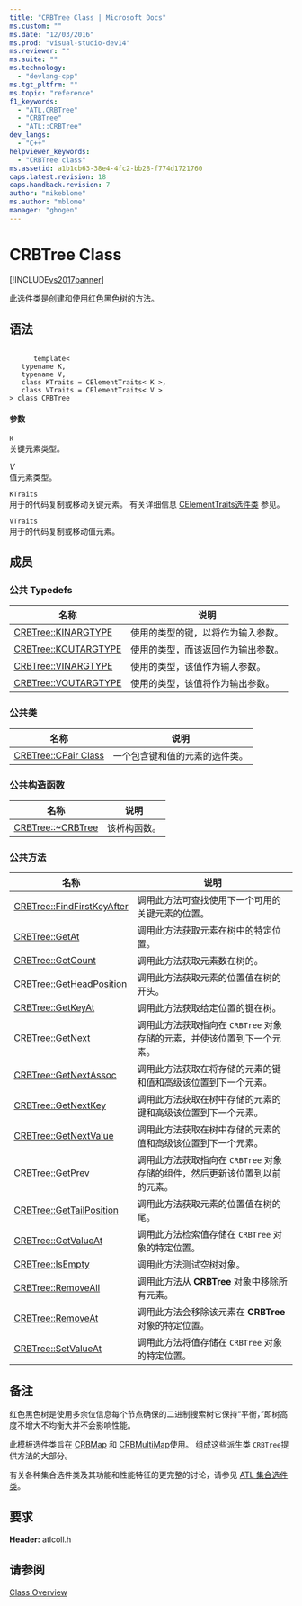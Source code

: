 ```yaml
---
title: "CRBTree Class | Microsoft Docs"
ms.custom: ""
ms.date: "12/03/2016"
ms.prod: "visual-studio-dev14"
ms.reviewer: ""
ms.suite: ""
ms.technology: 
  - "devlang-cpp"
ms.tgt_pltfrm: ""
ms.topic: "reference"
f1_keywords: 
  - "ATL.CRBTree"
  - "CRBTree"
  - "ATL::CRBTree"
dev_langs: 
  - "C++"
helpviewer_keywords: 
  - "CRBTree class"
ms.assetid: a1b1cb63-38e4-4fc2-bb28-f774d1721760
caps.latest.revision: 18
caps.handback.revision: 7
author: "mikeblome"
ms.author: "mblome"
manager: "ghogen"
---
```

# CRBTree Class
[!INCLUDE[vs2017banner](../../assembler/inline/includes/vs2017banner.md)]

此选件类是创建和使用红色黑色树的方法。  
  
## 语法  
  
```  
  
      template<  
   typename K,  
   typename V,  
   class KTraits = CElementTraits< K >,  
   class VTraits = CElementTraits< V >  
> class CRBTree  
```  
  
#### 参数  
 `K`  
 关键元素类型。  
  
 *V*  
 值元素类型。  
  
 `KTraits`  
 用于的代码复制或移动关键元素。  有关详细信息 [CElementTraits选件类](../../atl/reference/celementtraits-class.md) 参见。  
  
 `VTraits`  
 用于的代码复制或移动值元素。  
  
## 成员  
  
### 公共 Typedefs  
  
|名称|说明|  
|--------|--------|  
|[CRBTree::KINARGTYPE](../Topic/CRBTree::KINARGTYPE.md)|使用的类型的键，以将作为输入参数。|  
|[CRBTree::KOUTARGTYPE](../Topic/CRBTree::KOUTARGTYPE.md)|使用的类型，而该返回作为输出参数。|  
|[CRBTree::VINARGTYPE](../Topic/CRBTree::VINARGTYPE.md)|使用的类型，该值作为输入参数。|  
|[CRBTree::VOUTARGTYPE](../Topic/CRBTree::VOUTARGTYPE.md)|使用的类型，该值将作为输出参数。|  
  
### 公共类  
  
|名称|说明|  
|--------|--------|  
|[CRBTree::CPair Class](../Topic/CRBTree::CPair%20Class.md)|一个包含键和值的元素的选件类。|  
  
### 公共构造函数  
  
|名称|说明|  
|--------|--------|  
|[CRBTree::~CRBTree](../Topic/CRBTree::~CRBTree.md)|该析构函数。|  
  
### 公共方法  
  
|名称|说明|  
|--------|--------|  
|[CRBTree::FindFirstKeyAfter](../Topic/CRBTree::FindFirstKeyAfter.md)|调用此方法可查找使用下一个可用的关键元素的位置。|  
|[CRBTree::GetAt](../Topic/CRBTree::GetAt.md)|调用此方法获取元素在树中的特定位置。|  
|[CRBTree::GetCount](../Topic/CRBTree::GetCount.md)|调用此方法获取元素数在树的。|  
|[CRBTree::GetHeadPosition](../Topic/CRBTree::GetHeadPosition.md)|调用此方法获取元素的位置值在树的开头。|  
|[CRBTree::GetKeyAt](../Topic/CRBTree::GetKeyAt.md)|调用此方法获取给定位置的键在树。|  
|[CRBTree::GetNext](../Topic/CRBTree::GetNext.md)|调用此方法获取指向在 `CRBTree` 对象存储的元素，并使该位置到下一个元素。|  
|[CRBTree::GetNextAssoc](../Topic/CRBTree::GetNextAssoc.md)|调用此方法获取在将存储的元素的键和值和高级该位置到下一个元素。|  
|[CRBTree::GetNextKey](../Topic/CRBTree::GetNextKey.md)|调用此方法获取在树中存储的元素的键和高级该位置到下一个元素。|  
|[CRBTree::GetNextValue](../Topic/CRBTree::GetNextValue.md)|调用此方法获取在树中存储的元素的值和高级该位置到下一个元素。|  
|[CRBTree::GetPrev](../Topic/CRBTree::GetPrev.md)|调用此方法获取指向在 `CRBTree` 对象存储的组件，然后更新该位置到以前的元素。|  
|[CRBTree::GetTailPosition](../Topic/CRBTree::GetTailPosition.md)|调用此方法获取元素的位置值在树的尾。|  
|[CRBTree::GetValueAt](../Topic/CRBTree::GetValueAt.md)|调用此方法检索值存储在 `CRBTree` 对象的特定位置。|  
|[CRBTree::IsEmpty](../Topic/CRBTree::IsEmpty.md)|调用此方法测试空树对象。|  
|[CRBTree::RemoveAll](../Topic/CRBTree::RemoveAll.md)|调用此方法从 **CRBTree** 对象中移除所有元素。|  
|[CRBTree::RemoveAt](../Topic/CRBTree::RemoveAt.md)|调用此方法会移除该元素在 **CRBTree** 对象的特定位置。|  
|[CRBTree::SetValueAt](../Topic/CRBTree::SetValueAt.md)|调用此方法将值存储在 `CRBTree` 对象的特定位置。|  
  
## 备注  
 红色黑色树是使用多余位信息每个节点确保的二进制搜索树它保持“平衡，”即树高度不增大不均衡大并不会影响性能。  
  
 此模板选件类旨在 [CRBMap](../../atl/reference/crbmap-class.md) 和 [CRBMultiMap](../../atl/reference/crbmultimap-class.md)使用。  组成这些派生类 `CRBTree`提供方法的大部分。  
  
 有关各种集合选件类及其功能和性能特征的更完整的讨论，请参见 [ATL 集合选件类](../../atl/atl-collection-classes.md)。  
  
## 要求  
 **Header:** atlcoll.h  
  
## 请参阅  
 [Class Overview](../../atl/atl-class-overview.md)